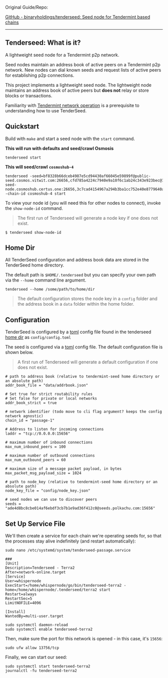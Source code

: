 Original Guide/Repo:

[GitHub - binaryholdings/tenderseed: Seed node for Tendermint based chains](https://github.com/binaryholdings/tenderseed "GitHub - binaryholdings/tenderseed: Seed node for Tendermint based chains")

---

## Tenderseed: What is it?

A lightweight seed node for a Tendermint p2p network.

Seed nodes maintain an address book of active peers on a Tendermint p2p network. New nodes can dial known seeds and request lists of active peers for establishing p2p connections.

This project implements a lightweight seed node. The lightweight node maintains an address book of active peers but **does not** relay or store blocks or transactions.

Familiarity with [Tendermint network operation](https://tendermint.com/docs/tendermint-core/using-tendermint.html) is a prerequisite to understanding how to use TenderSeed.

## Quickstart

Build with `make` and start a seed node with the `start` command.

**This will run with defaults and seed/crawl Osmosis**

```shell
tenderseed start
```

**This will seed/crawl** **`cosmoshub-4`**

```shell
tenderseed -seed=bf8328b66dceb4987e5cd94430af66045e59899f@public-seed.cosmos.vitwit.com:26656,cfd785a4224c7940e9a10f6c1ab24c343e923bec@164.68.107.188:26656,d72b3011ed46d783e369fdf8ae2055b99a1e5074@173.249.50.25:26656,ba3bacc714817218562f743178228f23678b2873@public-seed-node.cosmoshub.certus.one:26656,3c7cad4154967a294b3ba1cc752e40e8779640ad@84.201.128.115:26656,366ac852255c3ac8de17e11ae9ec814b8c68bddb@51.15.94.196:26656 -chain-id cosmoshub-4 start
```

To view your node id (you will need this for other nodes to connect), invoke the `show-node-id` command.

> The first run of Tenderseed will generate a node key if one does not exist.

```shell
$ tenderseed show-node-id
```

## Home Dir

All TenderSeed configuration and address book data are stored in the TenderSeed home directory.

The default path is `$HOME/.tenderseed` but you can specify your own path via the `--home` command line argument.

```shell
tenderseed --home /some/path/to/home/dir
```

> The default configuration stores the node key in a `config` folder and the address book in a `data` folder within the home folder.

## Configuration

TenderSeed is configured by a [toml](https://github.com/toml-lang/toml) config file found in the tenderseed [home dir](https://github.com/binaryholdings/tenderseed#Home-Dir) as `config/config.toml`

The seed is configured via a [toml](https://github.com/toml-lang/toml) config file. The default configuration file is shown below.

> A first run of Tenderseed will generate a default configuration if one does not exist.

```shell
# path to address book (relative to tendermint-seed home directory or an absolute path)
addr_book_file = "data/addrbook.json"

# Set true for strict routability rules
# Set false for private or local networks
addr_book_strict = true

# network identifier (todo move to cli flag argument? keeps the config network agnostic)
chain_id = "passage-1"

# Address to listen for incoming connections
laddr = "tcp://0.0.0.0:15656"

# maximum number of inbound connections
max_num_inbound_peers = 100

# maximum number of outbound connections
max_num_outbound_peers = 60

# maximum size of a message packet payload, in bytes
max_packet_msg_payload_size = 1024

# path to node_key (relative to tendermint-seed home directory or an absolute path)
node_key_file = "config/node_key.json"

# seed nodes we can use to discover peers
seeds = "ade4d8bc8cbe014af6ebdf3cb7b1e9ad36f412c0@seeds.polkachu.com:15656"
```

## Set Up Service File

We'll then create a service for each chain we're operating seeds for, so that the processes stay alive indefinitely (and restart automatically):

```shell
sudo nano /etc/systemd/system/tenderseed-passage.service

###
[Unit]
Description=Tenderseed - Terra2
After=network-online.target
[Service]
User=whispernode
ExecStart=/home/whispernode/go/bin/tenderseed-terra2 -home=/home/whispernode/.tenderseed/terra2 start
Restart=always
RestartSec=5
LimitNOFILE=4096

[Install]
WantedBy=multi-user.target
```

```shell
sudo systemctl daemon-reload
sudo systemctl enable tenderseed-terra2
```

Then, make sure the port for this network is opened - in this case, it's `15656`:

```shell
sudo ufw allow 13756/tcp
```

Finally, we can start our seed:

```shell
sudo systemctl start tenderseed-terra2
journalctl -fu tenderseed-terra2
```

<br>
